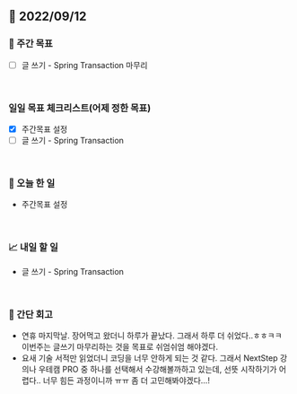 ## 📅 2022/09/12


### 👏 주간 목표

- [ ] 글 쓰기 - Spring Transaction 마무리

<br/>

### 일일 목표 체크리스트(어제 정한 목표)

- [x] 주간목표 설정
- [ ] 글 쓰기 - Spring Transaction

<br/>

### 💯 오늘 한 일

- 주간목표 설정

<br/>

### 📈 내일 할 일

- 글 쓰기 - Spring Transaction

<br/>

### 🤔 간단 회고

- 연휴 마지막날. 장어먹고 왔더니 하루가 끝났다. 그래서 하루 더 쉬었다..ㅎㅎㅋㅋ 이번주는 글쓰기 마무리하는 것을 목표로 쉬엄쉬엄 해야겠다. 
- 요새 기술 서적만 읽었더니 코딩을 너무 안하게 되는 것 같다. 그래서 NextStep 강의나 우테캠 PRO 중 하나를 선택해서 수강해볼까하고 있는데,
선뜻 시작하기가 어렵다.. 너무 힘든 과정이니까 ㅠㅠ 좀 더 고민해봐야겠다...! 
